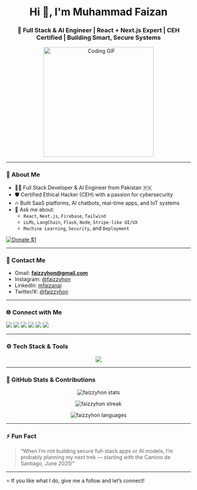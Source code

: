 <h1 align="center">Hi 👋, I'm Muhammad Faizan</h1>
<h3 align="center">🚀 Full Stack & AI Engineer | React + Next.js Expert | CEH Certified | Building Smart, Secure Systems</h3>

<p align="center">
  <img src="https://media.giphy.com/media/qgQUggAC3Pfv687qPC/giphy.gif" width="300" alt="Coding GIF"/>
</p>

---

### 🧠 About Me
- 👨‍💻 Full Stack Developer & AI Engineer from Pakistan 🇵🇰
- 🛡️ Certified Ethical Hacker (CEH) with a passion for cybersecurity
- 🔥 Built SaaS platforms, AI chatbots, real-time apps, and IoT systems
- 💬 Ask me about:
  - `React`, `Next.js`, `Firebase`, `Tailwind`
  - `LLMs`, `LangChain`, `Flask`, `Node`, `Stripe-like UI/UX`
  - `Machine Learning`, `Security`, and `Deployment`

[![Donate $1](https://img.shields.io/badge/Donate-%241%2Fmonth-blue?style=for-the-badge&logo=paypal)](https://faizzyhon.pocketsflow.com/checkout?subscriptionId=67fcd87c61a4fff7863721e3)


---

### 📧 Contact Me
- Gmail: **faizzyhon@gmail.com**
- Instagram: [@faizzyhon](https://instagram.com/faizzyhon)
- LinkedIn: [mfaizanai](https://linkedin.com/in/mfaizanai)
- Twitter/X: [@faizzyhon](https://twitter.com/faizzyhon)

---

### 🌐 Connect with Me

<p align="left">
  <a href="https://twitter.com/faizzyhon" target="_blank"><img src="https://img.shields.io/badge/-Twitter-1DA1F2?style=for-the-badge&logo=Twitter&logoColor=white"/></a>
  <a href="https://linkedin.com/in/mfaizanai" target="_blank"><img src="https://img.shields.io/badge/-LinkedIn-blue?style=for-the-badge&logo=linkedin&logoColor=white"/></a>
  <a href="https://kaggle.com/faizzyhon" target="_blank"><img src="https://img.shields.io/badge/-Kaggle-20BEFF?style=for-the-badge&logo=kaggle&logoColor=white"/></a>
  <a href="https://fb.com/faizzyhon" target="_blank"><img src="https://img.shields.io/badge/-Facebook-1877F2?style=for-the-badge&logo=facebook&logoColor=white"/></a>
  <a href="https://instagram.com/faizzyhon" target="_blank"><img src="https://img.shields.io/badge/-Instagram-E4405F?style=for-the-badge&logo=instagram&logoColor=white"/></a>
  <a href="https://www.youtube.com/c/faizzyhon" target="_blank"><img src="https://img.shields.io/badge/-YouTube-FF0000?style=for-the-badge&logo=youtube&logoColor=white"/></a>
</p>

---

### ⚙️ Tech Stack & Tools

<p align="center">
  <img src="https://skillicons.dev/icons?i=react,nextjs,tailwind,js,ts,nodejs,python,flask,django,firebase,mongodb,mysql,postgres,git,github,vercel,heroku,linux,vscode,arduino,opencv,tensorflow,pytorch,scikit-learn" />
</p>

---

### 🧠 GitHub Stats & Contributions

<p align="center">
  <img src="https://github-readme-stats.vercel.app/api?username=faizzyhon&show_icons=true&theme=tokyonight" alt="faizzyhon stats"/>
</p>
<p align="center">
  <img src="https://github-readme-streak-stats.herokuapp.com/?user=faizzyhon&theme=tokyonight" alt="faizzyhon streak"/>
</p>
<p align="center">
  <img src="https://github-readme-stats.vercel.app/api/top-langs/?username=faizzyhon&layout=compact&theme=tokyonight" alt="faizzyhon languages"/>
</p>

---


### ⚡ Fun Fact
> “When I’m not building secure full-stack apps or AI models, I’m probably planning my next trek — starting with the Camino de Santiago, June 2025!”

---

⭐️ If you like what I do, give me a follow and let’s connect!

